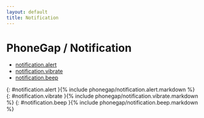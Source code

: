 ```yaml
---
layout: default
title: Notification
---
```

PhoneGap / Notification
=======================

* [notification.alert](#notification.alert)
* [notification.vibrate](#notification.vibrate)
* [notification.beep](#notification.beep)

{: #notification.alert     }{% include phonegap/notification.alert.markdown %}
{: #notification.vibrate }{% include phonegap/notification.vibrate.markdown %}
{: #notification.beep     }{% include phonegap/notification.beep.markdown %}